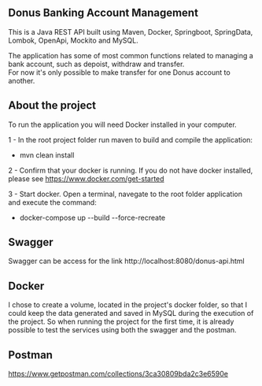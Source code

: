 Donus Banking Account Management
-

This is a Java REST API built using Maven, Docker, Springboot, SpringData, Lombok, OpenApi, Mockito and MySQL.

The application has some of most common functions related to managing a bank account, such as depoist, withdraw and transfer.\
For now it's only possible to make transfer for one Donus account to another.

About the project
-
To run the application you will need Docker installed in your computer.

1 - In the root project folder run maven to build and compile the application:
- mvn clean install

2 - Confirm that your docker is running. If you do not have docker installed, please see https://www.docker.com/get-started

3 - Start docker. Open a terminal, navegate to the root folder application and execute the command:
- docker-compose up --build --force-recreate

Swagger
 -
 Swagger can be access for the link http://localhost:8080/donus-api.html

Docker
-
I chose to create a volume, located in the project's docker folder, so that I could keep the data generated and saved in MySQL during the execution of the project.
So when running the project for the first time, it is already possible to test the services using both the swagger and the postman.

Postman
-
https://www.getpostman.com/collections/3ca30809bda2c3e6590e